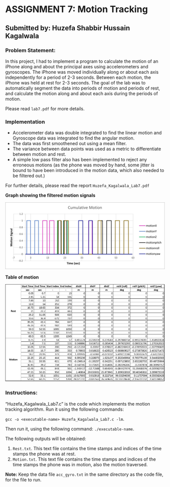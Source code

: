 # ASSIGNMENT 7: Motion Tracking
## Submitted by: Huzefa Shabbir Hussain Kagalwala

### Problem Statement:
In this project, I had to implement a program to calculate the motion of an iPhone along and about the principal axes using accelerometers and gyroscopes. The iPhone was moved individually along or about each axis independently for a period of 2-3 seconds. Between each motion, the iPhone was held at rest for 2-3 seconds. The goal of the lab was to automatically segment the data into periods of motion and periods of rest, and calculate the motion along and about each axis during the periods of motion.

Please read `lab7.pdf` for more details.

### Implementation
- Accelerometer data was double integrated to find the linear motion and Gyroscope data was integrated to find the angular motion.
- The data was first smoothened out using a mean filter.
- The variance between data points was used as a metric to differentiate between motion and rest.
- A simple low pass filter also has been implemented to reject any erroneous motions (as the phone was moved by hand, some jitter is bound to have been introduced in the motion data, which also needed to be filtered out.)

For further details, please read the report `Huzefa_Kagalwala_Lab7.pdf`

**Graph showing the filtered motion signals**

![](https://github.com/Huzefa-Kagalwala/ECE6310-Introduction-to-Computer-Vision/blob/master/7-Motion%20Tracking/Data/motion_graph.jpg)

**Table of motion**

![](https://github.com/Huzefa-Kagalwala/ECE6310-Introduction-to-Computer-Vision/blob/master/7-Motion%20Tracking/Data/motion_table.jpg)

### Instructions:
“Huzefa_Kagalwala_Lab7.c” is the code which implements the motion tracking algorithm. Run it using the following commands:

   `gcc -o <executable-name> Huzefa_Kagalwala_Lab7.c -lm`.

   Then run it, using the following command: `./executable-name`.

The following outputs will be obtained:
1. `Rest.txt`. This text file contains the time stamps and indices of the time stamps the phone was at rest.
2. `Motion.txt`. This text file contains the time stamps and indices of the time stamps the phone was in motion, also the motion traversed.

**Note:** Keep the data file `acc_gyro.txt` in the same directory as the code file, for the file to run.